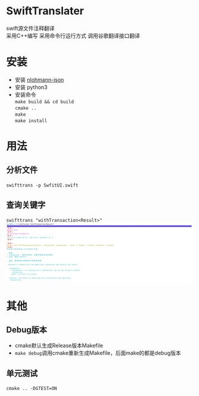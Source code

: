 # SwiftTranslater
 swift源文件注释翻译   
 采用C++编写
 采用命令行运行方式
 调用谷歌翻译接口翻译

# 安装
- 安装 [nlohmann-json](https://github.com/nlohmann/json)  
- 安装 python3  
- 安装命令  
`make build && cd build`  
`cmake ..`  
`make`  
`make install`  
# 用法  
## 分析文件  
`swifttrans -p SwfitUI.swift`  
## 查询关键字  
`swifttrans "withTransaction<Result>"`  
![结果](https://github.com/Marspacecraft/SwiftTranslater/blob/main/pic.png)   
# 其他   
## Debug版本    
- cmake默认生成Release版本Makefile  
- `make debug`调用cmake重新生成Makefile，后面make的都是debug版本
## 单元测试  
`cmake .. -DGTEST=ON`

